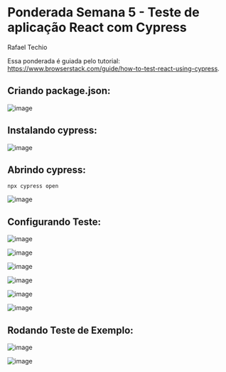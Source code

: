 # Ponderada Semana 5 - Teste de aplicação React com Cypress

Rafael Techio

Essa ponderada é guiada pelo tutorial: https://www.browserstack.com/guide/how-to-test-react-using-cypress.

## Criando package.json: 

![image](https://github.com/user-attachments/assets/c42151ba-e0b0-4eb1-8615-8d9206d7a556)


## Instalando cypress:

![image](https://github.com/user-attachments/assets/70606cf8-5d95-4f15-90f5-c1474de2a1f8)

## Abrindo cypress:

```
npx cypress open
```

![image](https://github.com/user-attachments/assets/2a430180-0235-4c59-b7a9-ca16f591dcc7)

## Configurando Teste:

![image](https://github.com/user-attachments/assets/bf657977-cdce-498a-b77b-b73aeb335b1a)

![image](https://github.com/user-attachments/assets/a37afe96-3c1f-48d3-9a0a-1b9c832f83e0)

![image](https://github.com/user-attachments/assets/ddfaa8b7-5d7b-4399-b435-54a3b54c76bc)

![image](https://github.com/user-attachments/assets/c6449730-696a-4ed1-801e-bc35843e91ba)

![image](https://github.com/user-attachments/assets/663d52fc-b28c-46cb-890d-9c8cb2812e49)

![image](https://github.com/user-attachments/assets/2bd11adf-def1-45a9-94df-d516c306dfde)

## Rodando Teste de Exemplo:

![image](https://github.com/user-attachments/assets/34864a24-dec8-4afb-af8d-da6e442be009)

![image](https://github.com/user-attachments/assets/3475d4fe-dc14-4b2b-a485-b6df0edb5987)

